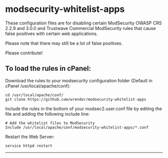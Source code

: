 # modsecurity-whitelist-apps

These configuration files are for disabling certain ModSecurity OWASP CRS 2.2.9 and 3.0.0 and Trustwave Commercial ModSecurity rules that cause false positives with certain web applications.

Please note that there may still be a lot of false positives.

Please contribute!

<h2>To load the rules in cPanel:</h2>

Download the rules to your modsecurity configuraiton folder (Default in cPanel /usr/local/apache/conf):
```text
cd /usr/local/apache/conf/
git clone https://github.com/wrender/modsecurity-whitelist-apps
``` 

Include the rules in the bottom of your modsec2.user.conf file by editing the file and adding the following include line:
``` text
# Add the whitelist files to ModSecurity
Include /usr/local/apache/conf/modsecurity-whitelist-apps/*.conf
```

Restart the Web Server:
``` text
service httpd restart
```

---------------------------------

